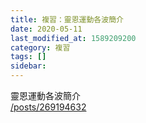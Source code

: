 ```yaml
---
title: 複習：靈恩運動各波簡介
date: 2020-05-11
last_modified_at: 1589209200
category: 複習
tags: []
sidebar: 
---
```


<p>靈恩運動各波簡介 <br/>
<a href="/posts/269194632" target="_blank">/posts/269194632</a></p>
<p> </p>
